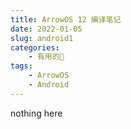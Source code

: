 ```yaml
---
title: ArrowOS 12 编译笔记
date: 2022-01-05
slug: android1
categories:
    - 有用的🌌
tags:
    - ArrowOS
    - Android
---
```


nothing here